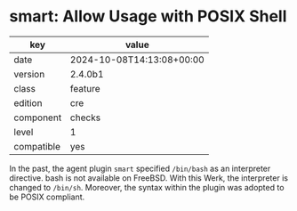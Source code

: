 [//]: # (werk v2)
# smart: Allow Usage with POSIX Shell

key        | value
---------- | ---
date       | 2024-10-08T14:13:08+00:00
version    | 2.4.0b1
class      | feature
edition    | cre
component  | checks
level      | 1
compatible | yes

In the past, the agent plugin `smart` specified `/bin/bash` as an interpreter directive.
bash is not available on FreeBSD.
With this Werk, the interpreter is changed to `/bin/sh`.
Moreover, the syntax within the plugin was adopted to be POSIX compliant.
